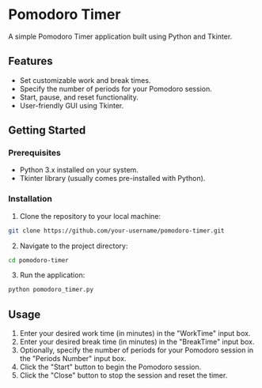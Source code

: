 

# Pomodoro Timer

A simple Pomodoro Timer application built using Python and Tkinter.

## Features

- Set customizable work and break times.
- Specify the number of periods for your Pomodoro session.
- Start, pause, and reset functionality.
- User-friendly GUI using Tkinter.

## Getting Started

### Prerequisites

- Python 3.x installed on your system.
- Tkinter library (usually comes pre-installed with Python).

### Installation

1. Clone the repository to your local machine:

```bash
git clone https://github.com/your-username/pomodoro-timer.git
```

2. Navigate to the project directory:

```bash
cd pomodoro-timer
```

3. Run the application:

```bash
python pomodoro_timer.py
```

## Usage

1. Enter your desired work time (in minutes) in the "WorkTime" input box.
2. Enter your desired break time (in minutes) in the "BreakTime" input box.
3. Optionally, specify the number of periods for your Pomodoro session in the "Periods Number" input box.
4. Click the "Start" button to begin the Pomodoro session.
5. Click the "Close" button to stop the session and reset the timer.


